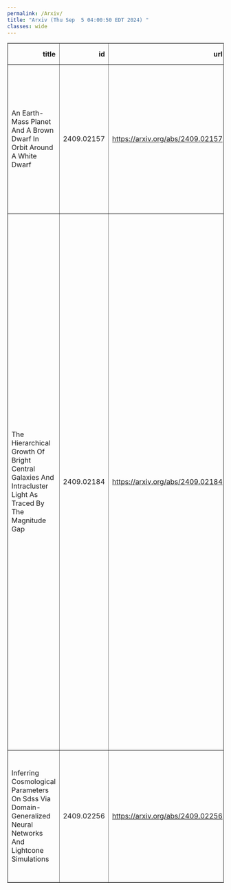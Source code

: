 ```yaml
---
permalink: /Arxiv/
title: "Arxiv (Thu Sep  5 04:00:50 EDT 2024) "
classes: wide
---
```

<table border="1" class="dataframe">
  <thead>
    <tr style="text-align: right;">
      <th>title</th>
      <th>id</th>
      <th>url</th>
      <th>authors</th>
      <th>Local Authors</th>
    </tr>
  </thead>
  <tbody>
    <tr>
      <td>An Earth-Mass Planet And A Brown Dwarf In Orbit Around A White Dwarf</td>
      <td>2409.02157</td>
      <td><a href="https://arxiv.org/abs/2409.02157" target="_blank">https://arxiv.org/abs/2409.02157</a></td>
      <td>Keming Zhang, Weicheng Zang, Kareem El-Badry, Jessica R. Lu, Joshua S. Bloom, Eric Agol, B. Scott Gaudi, Quinn Konopacky, Natalie Lebaron, Shude Mao, Sean Terry</td>
      <td>B. Scott Gaudi</td>
    </tr>
    <tr>
      <td>The Hierarchical Growth Of Bright Central Galaxies And Intracluster   Light As Traced By The Magnitude Gap</td>
      <td>2409.02184</td>
      <td><a href="https://arxiv.org/abs/2409.02184" target="_blank">https://arxiv.org/abs/2409.02184</a></td>
      <td>Jesse B. Golden-Marx, Y. Zhang, R. L. C. Ogando, B. Yanny, M. E. S. Pereira, M. Hilton, M. Aguena, S. Allam, F. Andrade-Oliveira, D. Bacon, D. Brooks, A. Carnero Rosell, J. Carretero, T. -Y. Cheng, L. N. Da Costa, J. De Vicente, S. Desai, P. Doel, S. Everett, I. Ferrero, J. Frieman, J. García-Bellido, M. Gatti, G. Giannini, D. Gruen, R. A. Gruendl, G. Gutierrez, S. R. Hinton, D. L. Hollowood, K. Honscheid, D. J. James, K. Kuehn, S. Lee, J. Mena-Fernández, F. Menanteau, R. Miquel, A. Palmese, A. Pieres, A. A. Plazas Malagón, S. Samuroff, E. Sanchez, M. Schubnell, I. Sevilla-Noarbe, M. Smith, E. Suchyta, G. Tarle, V. Vikram, A. R. Walker, N. Weaverdyck, P. Wiseman</td>
      <td>Klaus Honscheid</td>
    </tr>
    <tr>
      <td>Inferring Cosmological Parameters On Sdss Via Domain-Generalized Neural   Networks And Lightcone Simulations</td>
      <td>2409.02256</td>
      <td><a href="https://arxiv.org/abs/2409.02256" target="_blank">https://arxiv.org/abs/2409.02256</a></td>
      <td>Jun-Young Lee, Ji-Hoon Kim, Minyong Jung, Boon Kiat Oh, Yongseok Jo, Songyoun Park, Jaehyun Lee, Yuan-Sen Ting, Ho Seong Hwang</td>
      <td>Yuan-Sen Ting</td>
    </tr>
  </tbody>
</table>